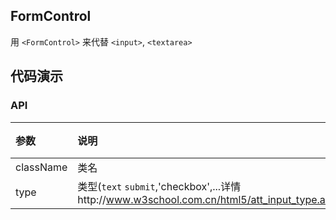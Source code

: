 ## FormControl

用 `<FormControl>` 来代替 `<input>`, `<textarea>`

## 代码演示

### API

|参数|说明|类型|默认值|
|:--|:---|:--|:---|
|className|类名|string|-|
|type|类型(`text` `submit`,'checkbox',...详情http://www.w3school.com.cn/html5/att_input_type.asp)|string|'input'|



